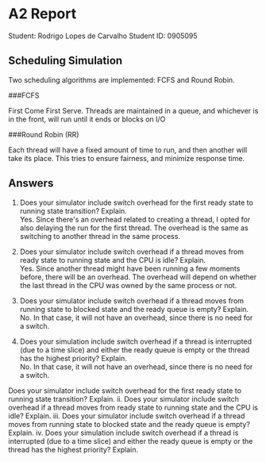 A2 Report
=========

Student: Rodrigo Lopes de Carvalho
Student ID: 0905095

Scheduling Simulation
---------------------

Two scheduling algorithms are implemented: FCFS and Round Robin.


###FCFS

First Come First Serve. Threads are maintained in a queue, and whichever is in the front, will run until it ends or blocks on I/O

###Round Robin (RR)

Each thread will have a fixed amount of time to run, and then another will take its place. This tries to ensure fairness, and minimize response time.



Answers
-------

1. Does your simulator include switch overhead for the first ready state to running state transition? Explain.  
    Yes. Since there's an overhead related to creating a thread, I opted for also delaying the run for the first thread. The overhead is the same as switching to another thread in the same process.

2. Does your simulator include switch overhead if a thread moves from ready state to running state and the CPU is idle? Explain.  
    Yes. Since another thread might have been running a few moments before, there will be an overhead. The overhead will depend on whether the last thread in the CPU was owned by the same process or not.  
3. Does your simulator include switch overhead if a thread moves from
running state to blocked state and the ready queue is empty? Explain.  
    No. In that case, it will not have an overhead, since there is no need for a switch.  
4. Does your simulation include switch overhead if a thread is interrupted (due to a time slice) and either the ready queue is empty or the thread has the highest priority? Explain.  
    No. In that case, it will not have an overhead, since there is no need for a switch.  



Does your simulator include switch overhead for the first ready state to
running state transition? Explain.
ii. Does your simulator include switch overhead if a thread moves from ready
state to running state and the CPU is idle? Explain.
iii. Does your simulator include switch overhead if a thread moves from
running state to blocked state and the ready queue is empty? Explain.
iv. Does your simulation include switch overhead if a thread is interrupted
(due to a time slice) and either the ready queue is empty or the thread has
the highest priority? Explain.
